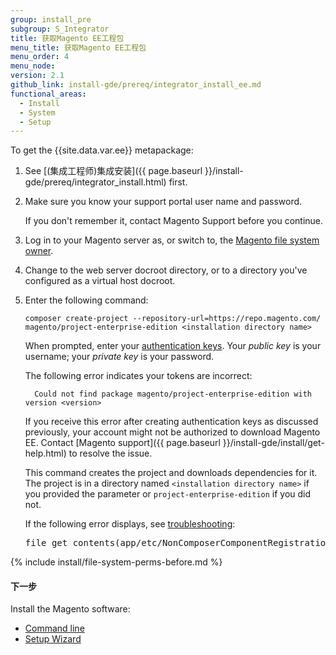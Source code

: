 ```yaml
---
group: install_pre
subgroup: S_Integrator
title: 获取Magento EE工程包
menu_title: 获取Magento EE工程包
menu_order: 4
menu_node:
version: 2.1
github_link: install-gde/prereq/integrator_install_ee.md
functional_areas:
  - Install
  - System
  - Setup
---
```


To get the {{site.data.var.ee}} metapackage:

1.	See [(集成工程师)集成安装]({{ page.baseurl }}/install-gde/prereq/integrator_install.html) first.
1.	Make sure you know your support portal user name and password.

	If you don't remember it, contact Magento Support before you continue.
1.	Log in to your Magento server as, or switch to, the <a href="{{ page.baseurl }}/install-gde/prereq/file-sys-perms-over.html">Magento file system owner</a>.
2.	Change to the web server docroot directory, or to a directory you've configured as a virtual host docroot.
3.	Enter the following command:

		composer create-project --repository-url=https://repo.magento.com/ magento/project-enterprise-edition <installation directory name>

	When prompted, enter your <a href="{{ page.baseurl }}/install-gde/prereq/connect-auth.html">authentication keys</a>. Your *public key* is your username; your *private key* is your password.

	The following error indicates your tokens are incorrect:

		  Could not find package magento/project-enterprise-edition with version <version>

	If you receive this error after creating authentication keys as discussed previously, your account might not be authorized to download Magento EE. Contact [Magento support]({{ page.baseurl }}/install-gde/install/get-help.html) to resolve the issue.

	This command creates the project and downloads dependencies for it. The project is in a directory named `<installation directory name>` if you provided the parameter or `project-enterprise-edition` if you did not.

	<div class="bs-callout bs-callout-info" id="info">
  		<p>If the following error displays, see <a href="{{ page.baseurl }}/install-gde/trouble/tshoot_composer-fail.html">troubleshooting</a>:</p>
  		<pre>file_get_contents(app/etc/NonComposerComponentRegistration.php): failed to open stream: No such file or directory</pre>
	</div>

{% include install/file-system-perms-before.md %}

#### 下一步
Install the Magento software:

*	<a href="{{ page.baseurl }}/install-gde/install/cli/install-cli.html">Command line</a>
*	<a href="{{ page.baseurl }}/install-gde/install/web/install-web.html">Setup Wizard</a>

